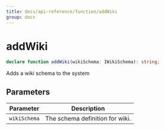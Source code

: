 ```yaml
---
title: docs/api-reference/function/addWiki
group: docs
---
```


# addWiki

```ts
declare function addWiki(wikiSchema: IWikiSchema): string;
```

Adds a wiki schema to the system

## Parameters

| Parameter | Description |
|-----------|-------------|
| `wikiSchema` | The schema definition for wiki. |
